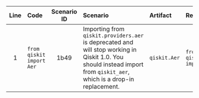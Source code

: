 | Line | Code | Scenario ID | Scenario | Artifact | Refactoring |
| :--: | :--- | :---------: | :------- | :------- | :---------- |
| 1 | `from qiskit import Aer` | 1b49 | Importing from `qiskit.providers.aer` is deprecated and will stop working in Qiskit 1.0. You should instead import from `qiskit_aer`, which is a drop-in replacement. | `qiskit.Aer` | `from qiskit_aer import Aer` |